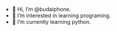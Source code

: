- 👋 Hi, I’m @budaiphone.
- 👀 I’m interested in learning programing.
- 🌱 I’m currently learning python.

<!---
budaiphone/budaiphone is a ✨ special ✨ repository because its `README.md` (this file) appears on your GitHub profile.
You can click the Preview link to take a look at your changes.
--->
